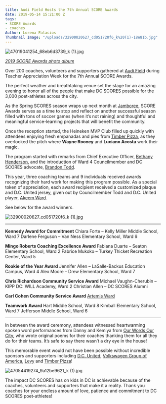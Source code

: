 ```yaml
---
title: Audi Field Hosts the 7th Annual SCORE Awards
date: 2019-05-14 15:21:00 Z
tags:
- SCORE Awards
- coaches
Author: Lorena Palacios
Thumbnail Image: "/uploads/32900020627_cd051720f6_k%20(1)-18e81b.jpg"
---
```


![47019041254_68eb6d3739_k (1).jpg](/uploads/47019041254_68eb6d3739_k%20(1).jpg)

*[2019 SCORE Awards photo album](https://www.flickr.com/photos/dcscorespictures/sets/72157705002480872/with/47019041254/)*

Over 200 coaches, volunteers and supporters gathered at [Audi Field](https://www.audifielddc.com/) during Teacher Appreciation Week for the 7th Annual SCORE Awards.

The perfect weather and breathtaking venue set the stage for an amazing evening to honor all of the people that make DC SCORES possible for the 3,000 poet-athletes across the city.

As the Spring SCORES season wraps up next month at [Jamboree](https://www.dcscores.org/jamboree/), SCORE Awards serves as a time to stop and reflect on another successful season filled with tons of soccer games (when it’s not raining) and thoughtful and meaningful service-learning projects that will benefit the community.

Once the reception started, the Heineken MVP Club filled up quickly with attendees enjoying fresh empanadas and pies from [Timber Pizza](http://www.timberpizza.com/), as they overlooked the pitch where **Wayne Rooney** and **Luciano Acosta** work their magic.

The program started with remarks from Chief Executive Officer, [Bethany Henderson](https://www.dcscores.org/about-us/leadership/bethany-rubin-henderson), and the introduction of Ward 4 Councilmember and DC SCORES advocate, [Brandon Todd](https://dccouncil.us/council/councilmember-brandon-t-todd/).

This year, three coaching teams and 9 individuals received awards recognizing their hard work for making this program possible. As a special token of appreciation, each award recipient received a customized plaque and D.C. United jersey, given out by Councilmember Todd and D.C. United player, [Akeem Ward](https://www.dcunited.com/players/akeem-ward).

See below for the award winners.

![32900020627_cd051720f6_k (1).jpg](/uploads/32900020627_cd051720f6_k%20(1).jpg)

---

**Kennedy Award for Commitment**
Chiara Forte – Kelly Miller Middle School, Ward 7
Darlene Ferguson – Van Ness Elementary School, Ward 6

**Mingo Roberts Coaching Excellence Award**
Fabiana Duarte – Seaton Elementary School, Ward 2
Fabrice Mukoko – Turkey Thicket Recreation Center, Ward 5

**Rookie of the Year Award**
Jennifer Allen – LaSalle-Backus Education Campus, Ward 4
Alex Moore – Drew Elementary School, Ward 7

**Chris Richardson Community Service Award**
Michael Vaughn-Cherubin – KIPP DC: WILL Academy, Ward 2
Christian Allen – DC SCORES Alumni

**Carl Cohen Community Service Award**
[Artemis Ward](https://artemisward.com/)

**Teamwork Award**
Hart Middle School, Ward 8
Kimball Elementary School, Ward 7
Jefferson Middle School, Ward 6

---

In between the award ceremony, attendees witnessed heartwarming spoken word performances from Danny and Kemiya from [Our Words Our City](https://www.dcscores.org/blog/2019/04/lights-camera-our-words-our-city), who wrote original poems for their coaches thanking them for all they do for their teams. It’s safe to say there wasn’t a dry eye in the house!

This memorable event would not have been possible without incredible sponsors and supporters including [D.C. United](https://www.dcunited.com/), [Volkswagen Group of America](http://www.volkswagengroupofamerica.com/), [Levy](http://www.levyrestaurants.com/) and [Timber Pizza](http://www.timberpizza.com/)!

![47054419274_9a12be9621_k (1).jpg](/uploads/47054419274_9a12be9621_k%20(1).jpg)

The impact DC SCORES has on kids in DC is achievable because of the coaches, volunteers and supporters that make it a reality. Thank you coaches for your endless amount of love, patience and commitment to DC SCORES poet-athletes!
